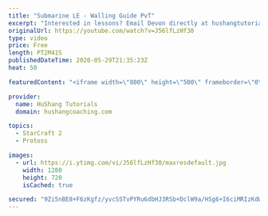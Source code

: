 ```yaml
---
title: "Submarine LE - Walling Guide PvT"
excerpt: "Interested in lessons? Email Devon directly at hushangtutorials@outlook.com ------------------------------------------------------------------------------------------------------- Want to support HuShang Tutorials directly? Patreon is a website where you can contribute a monthly donation that will help"
originalUrl: https://youtube.com/watch?v=J56lfLzHf30
type: video
price: Free
length: PT2M41S
publishedDateTime: 2020-05-29T21:35:23Z
heat: 50

featuredContent: "<iframe width=\"800\" height=\"500\" frameborder=\"0\" src=\"https://www.youtube.com/embed/J56lfLzHf30\" allow=\"accelerometer; autoplay; encrypted-media; gyroscope; picture-in-picture\" allowfullscreen></iframe>"

provider:
  name: HuShang Tutorials
  domain: hushangcoaching.com

topics:
  - StarCraft 2
  - Protoss

images:
  - url: https://i.ytimg.com/vi/J56lfLzHf30/maxresdefault.jpg
    width: 1280
    height: 720
    isCached: true

secured: "9Zi5nBE8+F6zKgfz/yvcSSTvPYRu6dbHJ3RSb+DclW9a/HSg6+I6ciMRIzKdWCbw03r4mC+A3a41v13sqTG5SySw9so6eqKOOtD7N5Q8Yz+8ZaN9zmtm+YpyPU1hddGvDim/R/qK+PbNnLCClowWnKCfJb12RNMdN479Gdo9+pMYZN+Tt2miRaVrHP5ZvgAquEEhJ06dSMrcmkWQgKRMAIESw57dSYzoEJ5I64z2Sa2bhQ5V6sxkbICVM0tMSeGVWPKKinpEMMxslBzfgemb8dA4ngceekFNZ6JEY22BO8FfVJEHUb7/3tcBrWxAt16c4joLHQck8l4oKcEkIdvghLg73rwbUNsB0T+ma/Y3KqiNbGQvS1+fo1yrpQQSw2YXN8tVPNVP/6yt6ZvhHjjsfDXulVlC9BaFTZQwRd5yQv0=;IYuYX6bbezAzk0wOCuNuhA=="
---
```


